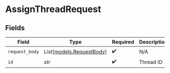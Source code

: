 # AssignThreadRequest


## Fields

| Field                                                | Type                                                 | Required                                             | Description                                          |
| ---------------------------------------------------- | ---------------------------------------------------- | ---------------------------------------------------- | ---------------------------------------------------- |
| `request_body`                                       | List[[models.RequestBody](../models/requestbody.md)] | :heavy_check_mark:                                   | N/A                                                  |
| `id`                                                 | *str*                                                | :heavy_check_mark:                                   | Thread ID                                            |